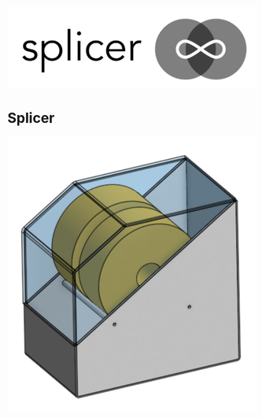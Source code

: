 ![Splicer logo](https://raw.githubusercontent.com/neut/splicer/main/logo.png)

# Splicer

![Splicer mockup](https://raw.githubusercontent.com/neut/splicer/main/mockup.jpg)
